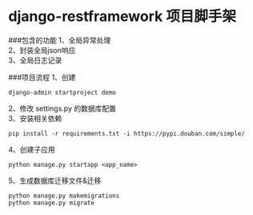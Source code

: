 # django-restframework 项目脚手架
###包含的功能
1、全局异常处理  
2、封装全局json响应  
3、全局日志记录  

###项目流程
1、创建
```shell
django-admin startproject demo
```
2、修改 settings.py 的数据库配置  
3、安装相关依赖
```shell
pip install -r requirements.txt -i https://pypi.douban.com/simple/
```
4、创建子应用
```shell
python manage.py startapp <app_name>
```
5、生成数据库迁移文件&迁移
```shell
python manage.py makemigrations
python manage.py migrate
```